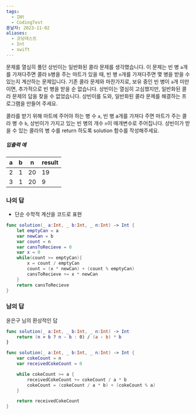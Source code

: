 ```yaml
---
tags:
  - INt
  - CodingTest
푼날자: 2023-11-02
aliases:
  - 코딩테스트
  - Int
  - swift
---
```

문제를 열심히 풀던 상빈이는 일반화된 콜라 문제를 생각했습니다. 이 문제는 빈 병 `a`개를 가져다주면 콜라 `b`병을 주는 마트가 있을 때, 빈 병 `n`개를 가져다주면 몇 병을 받을 수 있는지 계산하는 문제입니다. 기존 콜라 문제와 마찬가지로, 보유 중인 빈 병이 `a`개 미만이면, 추가적으로 빈 병을 받을 순 없습니다. 상빈이는 열심히 고심했지만, 일반화된 콜라 문제의 답을 찾을 수 없었습니다. 상빈이를 도와, 일반화된 콜라 문제를 해결하는 프로그램을 만들어 주세요.

콜라를 받기 위해 마트에 주어야 하는 병 수 `a`, 빈 병 a개를 가져다 주면 마트가 주는 콜라 병 수 `b`, 상빈이가 가지고 있는 빈 병의 개수 `n`이 매개변수로 주어집니다. 상빈이가 받을 수 있는 콜라의 병 수를 return 하도록 solution 함수를 작성해주세요.

##### 입출력 예

|a|b|n|result|
|---|---|---|---|
|2|1|20|19|
|3|1|20|9|

### 나의 답
- 단순 수학적 계산을 코드로 표현
``` swift
func solution(_ a:Int, _ b:Int, _ n:Int) -> Int {
    let emptyCan = a
    var newCan = b
    var count = n
    var cansToRecieve = 0
    var x = 0
    while(count >= emptyCan){
        x = count / emptyCan
        count = (x * newCan) + (count % emptyCan) 
        cansToRecieve += x * newCan
    }
    return cansToRecieve
}
```

### 남의 답
윤은구 님의 환상적인 답
```swift
func solution(_ a:Int, _ b:Int, _ n:Int) -> Int 
    return (n > b ? n - b : 0) / (a - b) * b
}
```

```swift
func solution(_ a:Int, _ b:Int, _ n:Int) -> Int {
    var cokeCount = n
    var receivedCokeCount = 0

    while cokeCount >= a {
        receivedCokeCount += cokeCount / a * b
        cokeCount = (cokeCount / a * b) + (cokeCount % a)
    }

    return receivedCokeCount
}
```